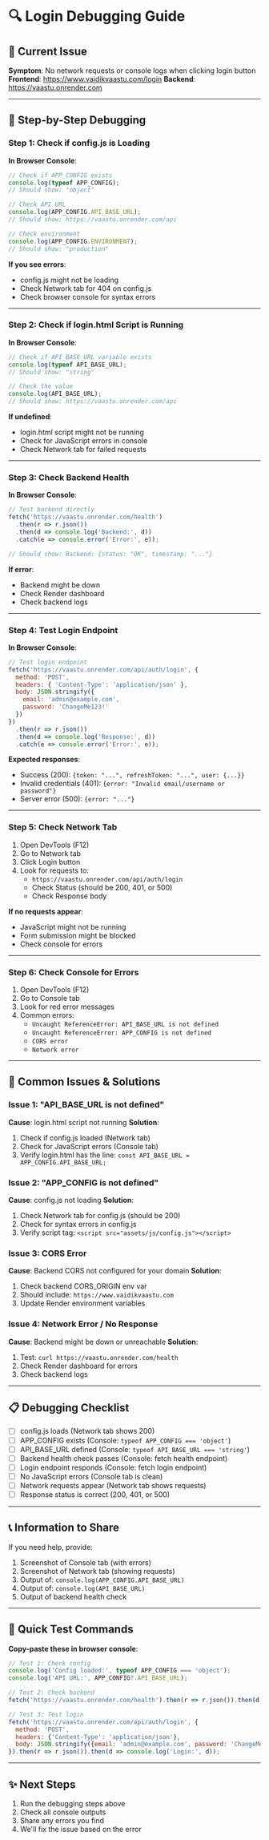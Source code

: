# 🔍 Login Debugging Guide

## 🔴 Current Issue

**Symptom**: No network requests or console logs when clicking login button
**Frontend**: https://www.vaidikvaastu.com/login
**Backend**: https://vaastu.onrender.com

---

## 🧪 Step-by-Step Debugging

### Step 1: Check if config.js is Loading

**In Browser Console**:
```javascript
// Check if APP_CONFIG exists
console.log(typeof APP_CONFIG);
// Should show: "object"

// Check API URL
console.log(APP_CONFIG.API_BASE_URL);
// Should show: https://vaastu.onrender.com/api

// Check environment
console.log(APP_CONFIG.ENVIRONMENT);
// Should show: "production"
```

**If you see errors**:
- config.js might not be loading
- Check Network tab for 404 on config.js
- Check browser console for syntax errors

---

### Step 2: Check if login.html Script is Running

**In Browser Console**:
```javascript
// Check if API_BASE_URL variable exists
console.log(typeof API_BASE_URL);
// Should show: "string"

// Check the value
console.log(API_BASE_URL);
// Should show: https://vaastu.onrender.com/api
```

**If undefined**:
- login.html script might not be running
- Check for JavaScript errors in console
- Check Network tab for failed requests

---

### Step 3: Check Backend Health

**In Browser Console**:
```javascript
// Test backend directly
fetch('https://vaastu.onrender.com/health')
  .then(r => r.json())
  .then(d => console.log('Backend:', d))
  .catch(e => console.error('Error:', e));

// Should show: Backend: {status: "OK", timestamp: "..."}
```

**If error**:
- Backend might be down
- Check Render dashboard
- Check backend logs

---

### Step 4: Test Login Endpoint

**In Browser Console**:
```javascript
// Test login endpoint
fetch('https://vaastu.onrender.com/api/auth/login', {
  method: 'POST',
  headers: { 'Content-Type': 'application/json' },
  body: JSON.stringify({
    email: 'admin@example.com',
    password: 'ChangeMe123!'
  })
})
  .then(r => r.json())
  .then(d => console.log('Response:', d))
  .catch(e => console.error('Error:', e));
```

**Expected responses**:
- Success (200): `{token: "...", refreshToken: "...", user: {...}}`
- Invalid credentials (401): `{error: "Invalid email/username or password"}`
- Server error (500): `{error: "..."}`

---

### Step 5: Check Network Tab

1. Open DevTools (F12)
2. Go to Network tab
3. Click Login button
4. Look for requests to:
   - `https://vaastu.onrender.com/api/auth/login`
   - Check Status (should be 200, 401, or 500)
   - Check Response body

**If no requests appear**:
- JavaScript might not be running
- Form submission might be blocked
- Check console for errors

---

### Step 6: Check Console for Errors

1. Open DevTools (F12)
2. Go to Console tab
3. Look for red error messages
4. Common errors:
   - `Uncaught ReferenceError: API_BASE_URL is not defined`
   - `Uncaught ReferenceError: APP_CONFIG is not defined`
   - `CORS error`
   - `Network error`

---

## 🔧 Common Issues & Solutions

### Issue 1: "API_BASE_URL is not defined"
**Cause**: login.html script not running
**Solution**:
1. Check if config.js loaded (Network tab)
2. Check for JavaScript errors (Console tab)
3. Verify login.html has the line: `const API_BASE_URL = APP_CONFIG.API_BASE_URL;`

### Issue 2: "APP_CONFIG is not defined"
**Cause**: config.js not loading
**Solution**:
1. Check Network tab for config.js (should be 200)
2. Check for syntax errors in config.js
3. Verify script tag: `<script src="assets/js/config.js"></script>`

### Issue 3: CORS Error
**Cause**: Backend CORS not configured for your domain
**Solution**:
1. Check backend CORS_ORIGIN env var
2. Should include: `https://www.vaidikvaastu.com`
3. Update Render environment variables

### Issue 4: Network Error / No Response
**Cause**: Backend might be down or unreachable
**Solution**:
1. Test: `curl https://vaastu.onrender.com/health`
2. Check Render dashboard for errors
3. Check backend logs

---

## 📋 Debugging Checklist

- [ ] config.js loads (Network tab shows 200)
- [ ] APP_CONFIG exists (Console: `typeof APP_CONFIG === 'object'`)
- [ ] API_BASE_URL defined (Console: `typeof API_BASE_URL === 'string'`)
- [ ] Backend health check passes (Console: fetch health endpoint)
- [ ] Login endpoint responds (Console: fetch login endpoint)
- [ ] No JavaScript errors (Console tab is clean)
- [ ] Network requests appear (Network tab shows requests)
- [ ] Response status is correct (200, 401, or 500)

---

## 📞 Information to Share

If you need help, provide:
1. Screenshot of Console tab (with errors)
2. Screenshot of Network tab (showing requests)
3. Output of: `console.log(APP_CONFIG.API_BASE_URL)`
4. Output of: `console.log(API_BASE_URL)`
5. Output of backend health check

---

## 🚀 Quick Test Commands

**Copy-paste these in browser console**:

```javascript
// Test 1: Check config
console.log('Config loaded:', typeof APP_CONFIG === 'object');
console.log('API URL:', APP_CONFIG?.API_BASE_URL);

// Test 2: Check backend
fetch('https://vaastu.onrender.com/health').then(r => r.json()).then(d => console.log('Backend:', d));

// Test 3: Test login
fetch('https://vaastu.onrender.com/api/auth/login', {
  method: 'POST',
  headers: {'Content-Type': 'application/json'},
  body: JSON.stringify({email: 'admin@example.com', password: 'ChangeMe123!'})
}).then(r => r.json()).then(d => console.log('Login:', d));
```

---

## ✨ Next Steps

1. Run the debugging steps above
2. Check all console outputs
3. Share any errors you find
4. We'll fix the issue based on the error


